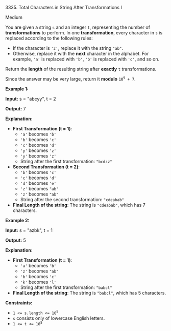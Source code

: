 3335\. Total Characters in String After Transformations I

Medium

You are given a string `s` and an integer `t`, representing the number of **transformations** to perform. In one **transformation**, every character in `s` is replaced according to the following rules:

*   If the character is `'z'`, replace it with the string `"ab"`.
*   Otherwise, replace it with the **next** character in the alphabet. For example, `'a'` is replaced with `'b'`, `'b'` is replaced with `'c'`, and so on.

Return the **length** of the resulting string after **exactly** `t` transformations.

Since the answer may be very large, return it **modulo** <code>10<sup>9</sup> + 7</code>.

**Example 1:**

**Input:** s = "abcyy", t = 2

**Output:** 7

**Explanation:**

*   **First Transformation (t = 1)**:
    *   `'a'` becomes `'b'`
    *   `'b'` becomes `'c'`
    *   `'c'` becomes `'d'`
    *   `'y'` becomes `'z'`
    *   `'y'` becomes `'z'`
    *   String after the first transformation: `"bcdzz"`
*   **Second Transformation (t = 2)**:
    *   `'b'` becomes `'c'`
    *   `'c'` becomes `'d'`
    *   `'d'` becomes `'e'`
    *   `'z'` becomes `"ab"`
    *   `'z'` becomes `"ab"`
    *   String after the second transformation: `"cdeabab"`
*   **Final Length of the string**: The string is `"cdeabab"`, which has 7 characters.

**Example 2:**

**Input:** s = "azbk", t = 1

**Output:** 5

**Explanation:**

*   **First Transformation (t = 1)**:
    *   `'a'` becomes `'b'`
    *   `'z'` becomes `"ab"`
    *   `'b'` becomes `'c'`
    *   `'k'` becomes `'l'`
    *   String after the first transformation: `"babcl"`
*   **Final Length of the string**: The string is `"babcl"`, which has 5 characters.

**Constraints:**

*   <code>1 <= s.length <= 10<sup>5</sup></code>
*   `s` consists only of lowercase English letters.
*   <code>1 <= t <= 10<sup>5</sup></code>